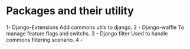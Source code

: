
# Packages and their utility

1- Django-Extensions
Add commons utils to django.
2 - Django-waffle
To manage feature flags and switchs.
3 - Django filter 
Used to handle commons filtering scenario.
4 - 